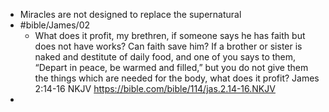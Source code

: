 - Miracles are not designed to replace the supernatural
- #bible/James/02
	- What does it profit, my brethren, if someone says he has faith but does not have works? Can faith save him? If a brother or sister is naked and destitute of daily food, and one of you says to them, “Depart in peace, be warmed and filled,” but you do not give them the things which are needed for the body, what does it profit?
	  James 2:14‭-‬16 NKJV
	  https://bible.com/bible/114/jas.2.14-16.NKJV
-